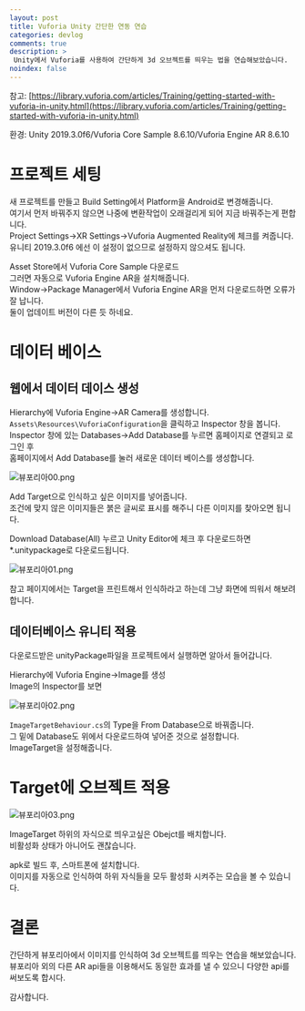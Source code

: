 ```yaml
---
layout: post
title: Vuforia Unity 간단한 연동 연습
categories: devlog
comments: true
description: >
 Unity에서 Vuforia를 사용하여 간단하게 3d 오브젝트를 띄우는 법을 연습해보았습니다.
noindex: false
---
```


참고: [https://library.vuforia.com/articles/Training/getting-started-with-vuforia-in-unity.html](https://library.vuforia.com/articles/Training/getting-started-with-vuforia-in-unity.html)

환경: Unity 2019.3.0f6/Vuforia Core Sample 8.6.10/Vuforia Engine AR 8.6.10

# 프로젝트 세팅

새 프로젝트를 만들고 Build Setting에서 Platform을 Android로 변경해줍니다.  
여기서 먼저 바꿔주지 않으면 나중에 변환작업이 오래걸리게 되어 지금 바꿔주는게 편합니다.  
Project Settings→XR Settings→Vuforia Augmented Reality에 체크를 켜줍니다.  
유니티 2019.3.0f6 에선 이 설정이 없으므로 설정하지 않으셔도 됩니다.  

Asset Store에서 Vuforia Core Sample 다운로드  
그러면 자동으로 Vuforia Engine AR을 설치해줍니다.  
Window→Package Manager에서 Vuforia Engine AR을 먼저 다운로드하면 오류가 잘 납니다.  
둘이 업데이트 버전이 다른 듯 하네요.  

# 데이터 베이스

## 웹에서 데이터 데이스 생성

Hierarchy에 Vuforia Engine→AR Camera를 생성합니다.  
`Assets\Resources\VuforiaConfiguration`을 클릭하고 Inspector 창을 봅니다.  
Inspector 창에 있는 Databases→Add Database를 누르면 홈페이지로 연결되고 로그인 후   
홈페이지에서 Add Database를 눌러 새로운 데이터 베이스를 생성합니다.  

![뷰포리아00.png](https://lh3.googleusercontent.com/taJhzwBbbFyROCzmPGuDtWGHHJWOCipMUxfJoKoZy2jVP5fL0IN4mZAqHvFW2EBTgnmv0ll_vFeofR3ityrBuDwBCOfckOZ_CF7OUabgCB476Py7gpckx6RhRca1DyScoy6zNMKldg=w2400)

Add Target으로 인식하고 싶은 이미지를 넣어줍니다.  
조건에 맞지 않은 이미지들은 붉은 글씨로 표시를 해주니 다른 이미지를 찾아오면 됩니다.  

Download Database(All) 누르고 Unity Editor에 체크 후 다운로드하면 *.unitypackage로 다운로드됩니다.  

![뷰포리아01.png](https://lh3.googleusercontent.com/pQZW6mPnKQi8iemXgIUm6GnRTYXXz_hCkM2PgZRfy2o4VlyYIGoBPBB1DUopZtkXB4JEoXHXNDLwYvIjeRzrO7NseaORx1fjb1fhXRyUfRQTRLkex1gQqZPZiUQhAy18a5ZMuRagtA=w2400)

참고 페이지에서는 Target을 프린트해서 인식하라고 하는데 그냥 화면에 띄워서 해보려합니다.

## 데이터베이스 유니티 적용

다운로드받은 unityPackage파일을 프로젝트에서 실행하면 알아서 들어갑니다.

Hierarchy에 Vuforia Engine→Image를 생성  
Image의 Inspector를 보면   

![뷰포리아02.png](https://lh3.googleusercontent.com/RdEBHcl-p237Pl6OF5PljjEinp61PNHC3ursTTDmLD4TZ7IFZNnbCdrdJXw4LQ1FKyctRfAJnMoAHEvoL0JKDaVvrmkNwqT0U-Q70Sp4ODWGdbHJy32P65wndkXVO9x85HEDPa7bKA=w2400)

`ImageTargetBehaviour.cs`의 Type을 From Database으로 바꿔줍니다.  
그 밑에 Database도 위에서 다운로드하여 넣어준 것으로 설정합니다.  
ImageTarget을 설정해줍니다.  

# Target에 오브젝트 적용

![뷰포리아03.png](https://lh3.googleusercontent.com/3ezjCYS74wDp92Iy9EaHkTTlIx5Y_yvBMDVpj6Izzmo9iJirb8IhhrKO14y4VTZ9eraeV2g5rWoKaJD3uGx6GbY7qNqoKb0OtnT_wB_DG3phgiGmymiryovc0jU5Kc_4Qt6xEohEOg=w2400)

ImageTarget 하위의 자식으로 띄우고싶은 Obejct를 배치합니다.  
비활성화 상태가 아니어도 괜찮습니다.

apk로 빌드 후, 스마트폰에 설치합니다.  
이미지를 자동으로 인식하여 하위 자식들을 모두 활성화 시켜주는 모습을 볼 수 있습니다.  

# 결론

간단하게 뷰포리아에서 이미지를 인식하여 3d 오브젝트를 띄우는 연습을 해보았습니다.  
뷰포리아 외의 다른 AR api들을 이용해서도 동일한 효과를 낼 수 있으니 다양한 api를 써보도록 합시다.  

감사합니다.  
